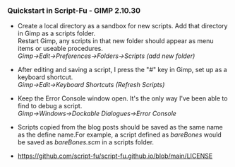 ### Quickstart in Script-Fu - GIMP 2.10.30

* Create a local directory as a sandbox for new scripts. Add that directory in
Gimp as a scripts folder.
\
Restart Gimp, any scripts in that new folder should appear as menu items or
useable procedures.\
*Gimp->Edit->Preferences->Folders->Scripts (add new folder)*

* After editing and saving a script, I press the "#" key in Gimp,
set up as a keyboard shortcut.
\
*Gimp->Edit->Keyboard Shortcuts (Refresh Scripts)*

* Keep the Error Console window open. It's the only way I've been able to find
to debug a script.\
*Gimp->Windows->Dockable Dialogues->Error Console*

* Scripts copied from the blog posts should be saved as the same name as the
define name.For example, a script defined as *bareBones* would be saved as
*bareBones.scm* in a scripts folder.

* https://github.com/script-fu/script-fu.github.io/blob/main/LICENSE

